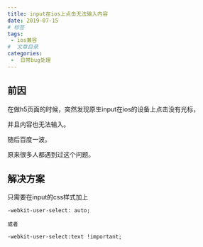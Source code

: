 ```yaml
---
title: input在ios上点击无法输入内容
date: 2019-07-15
# 标签
tags:
 - ios兼容
#  文章目录
categories:
 -  日常bug处理
---
```


## 前因
  在做h5页面的时候，突然发现原生input在ios的设备上点击没有光标，

  并且内容也无法输入。

  随后百度一波。
  
  原来很多人都遇到过这个问题。
  
## 解决方案
  
  只需要在input的css样式加上

   ```
   -webkit-user-select: auto;

   或者
   
   -webkit-user-select:text !important;

   ```


